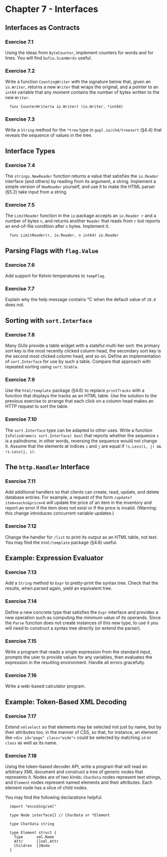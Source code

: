 # Chapter 7 - Interfaces

## Interfaces as Contracts

### Exercise 7.1
Using the ideas from `ByteCounter`, implement counters for words and for lines.
You will find `bufio.ScanWords` useful.

### Exercise 7.2
Write a function `CountingWriter` with the signature below that, given an
`io.Writer`, returns a new `Writer` that wraps the original, and a pointer to an
`int64` variable that any moment contains the number of bytes written to the new
`Writer`.
```
  func CounterWriter(w io.Writer) (io.Writer, *int64)
```

### Exercise 7.3
Write a `String` method for the `*tree` type in `gopl.io/ch4/treesort` (§4.4) that
reveals the sequence of values in the tree.

## Interface Types

### Exercise 7.4
The `strings.NewReader` function returns a value that satisfies the `io.Reader`
interface (and others) by reading from its argument, a string. Implement a
simple version of `NewReader` yourself, and use it to make the HTML parser (§5.2)
take input from a string.

### Exercise 7.5
The `LimitReader` function in the `io` package accepts an `io.Reader r` and a
number of bytes `n`, and returns another `Reader` that reads from `r` but
reports an end-of-file condition after `n` bytes. Implement it.
```
  func LimitReader(r, io.Reader, n int64) io.Reader
```

## Parsing Flags with `flag.Value`

### Exercise 7.6
Add support for Kelvin temperatures to `tempFlag`.

### Exercise 7.7
Explain why the help message contains °C when the default value of
`20.0` does not.

## Sorting with `sort.Interface`

### Exercise 7.8
Many GUIs provide a table widget with a stateful multi-tier sort: the primary
sort key is the most recently clicked column head, the secondary sort key is the
second most clicked column head, and so on. Define an implementation of
`sort.Interface` for use by such a table. Compare that approach with repeated
sorting using `sort.Stable`.

### Exercise 7.9
Use the `html/template` package (§4.6) to replace `printTracks` with a function
that displays the tracks as an HTML table. Use the solution to the previous
exercise to arrange that each click on a column head makes an HTTP request to
sort the table.

### Exercise 7.10
The `sort.Interface` type can be adapted to other uses. Write a function
`IsPalindrome(s sort.Interface) bool` that reports whether the sequence `s` is a
palindrome, in other words, reversing the sequence would not change it. Assume
that the elements at indices `i` and `j` are equal if
`!s.Less(i, j) && !s.Less(j, i)`.

## The `http.Handler` Interface

### Exercise 7.11
Add additional handlers so that clients can create, read, update, and delete
database entries. For example, a request of the form
`/update?item=socks&price=6` will update the price of an item in the inventory
and report an error if the item does not exist or if the price is invalid.
(Warning: this change introduces concurrent variable updates.)

### Exercise 7.12
Change the handler for `/list` to print its output as an HTML table, not text.
You may find the `html/template` package (§4.6) useful.

## Example: Expression Evaluator

### Exercise 7.13
Add a `String` method to `Expr` to pretty-print the syntax tree. Check that the
results, when parsed again, yield an equivalent tree.

### Exercise 7.14
Define a new concrete type that satisfies the `Expr` interface and provides a
new operation such as computing the minimum value of its operands. Since the
`Parse` function does not create instances of this new type, to use it you will
need to construct a syntax tree directly (or extend the parser).

### Exercise 7.15
Write a program that reads a single expression from the standard input, prompts
the user to provide values for any variables, then evaluates the expression in
the resulting environment. Handle all errors gracefully.

### Exercise 7.16
Write a web-based calculator program.

## Example: Token-Based XML Decoding

### Exercise 7.17
Extend `xmlselect` so that elements may be selected not just by name, but by
their attributes too, in the manner of CSS, so that, for instance, an element
like `<div id="page" class="wide">` could be selected by matching `id` or
`class` as well as its name.

### Exercise 7.18
Using the token-based decoder API, write a program that will read an arbitrary
XML document and construct a tree of generic nodes that represents it. Nodes are
of two kinds: `CharData` nodes represent text strings, and `Element` nodes
represent named elements and their attributes. Each element node has a slice of
child nodes.

You may find the following declarations helpful.
```
  import "encoding/xml"

  type Node interface{} // CharData or *Element

  type CharData string

  type Element struct {
    Type      xml.Name
    Attr      []xml.Attr
    Children  []Node
  }
```
